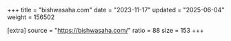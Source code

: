 +++
title = "bishwasaha.com"
date = "2023-11-17"
updated = "2025-06-04"
weight = 156502

[extra]
source = "https://bishwasaha.com/"
ratio = 88
size = 153
+++
